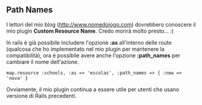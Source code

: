 ## Path Names

I lettori del mio blog (http://www.nomedojogo.com) dovrebbero conoscere il mio plugin **Custom Resource Name**. Credo morirà molto presto... :(

In rails è già possibile includere l'opzione **:as** all'interno delle route (qualcosa che ho implementato nel mio plugin per mantenere la compatibilità), ora è possibile avere anche l'opzione **:path\_names** per cambiare il nome dell'azione.
	
	map.resource :schools, :as => 'escolas', :path_names => { :new => 'nova' }

Ovviamente, il mio plugin continua a essere utile per utenti che usano versione di Rails precedenti.
